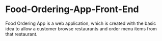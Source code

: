 # Food-Ordering-App-Front-End
Food Ordering App is a web application, which is created with the basic idea to allow a customer browse restaurants and order menu items from that restaurant.
